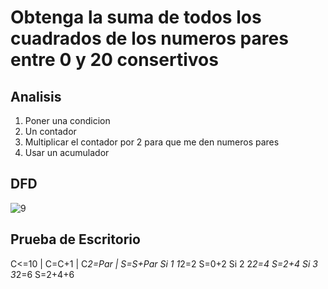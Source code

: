 # Obtenga la suma de todos los cuadrados de los numeros pares entre 0 y 20 consertivos

## Analisis
1. Poner una condicion
2. Un contador
3. Multiplicar el contador por 2 para que me den numeros pares
4. Usar un acumulador

## DFD
![9](https://github.com/ReneDanielRa/Fundamentos_de_Programacion/assets/145809866/e329cb13-84a2-4042-ae64-0e476ea8d1ad)

## Prueba de Escritorio
C<=10 | C=C+1 | C*2=Par | S=S+Par
Si      1        1*2=2     S=0+2
Si      2        2*2=4     S=2+4
Si      3        3*2=6     S=2+4+6
